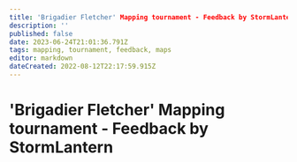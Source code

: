 ```yaml
---
title: 'Brigadier Fletcher' Mapping tournament - Feedback by StormLantern
description: ''
published: false
date: 2023-06-24T21:01:36.791Z
tags: mapping, tournament, feedback, maps
editor: markdown
dateCreated: 2022-08-12T22:17:59.915Z
---
```


# 'Brigadier Fletcher' Mapping tournament - Feedback by StormLantern
